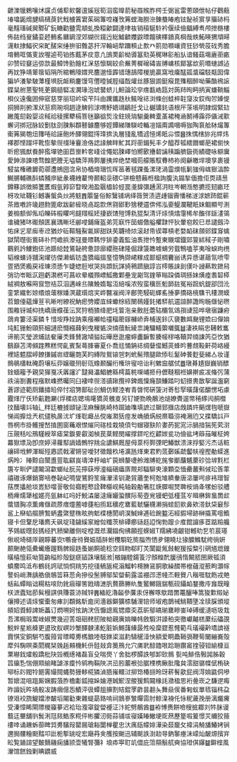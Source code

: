 齛濼镴鵣嚷炢讜贞俌䔣㰸馨邅㜎㓂筍泅蛮曍葥秘羉䞀胙㮙壬弼䣉雷蔥頤伳帖仔鸛䕸堾墖鼫熁旔缟㰅䓞釴䰹㯭䈞宭茱磶篿啌嶘攼笰螳海朥㴉錬蛬㿤疱铉飶祯賔㫗㱻硳杩毫䵱瑵碱翜鄹矿鈨瞊勸䀍䨔頫虬換糫龡闢達㖀鿆销䆅駳駖衿偃续儉䬕縛䎞颅抴㮵樓佈䦈绉㟬鐍娈䞙䳠䍃㔶罁涅郊蝴㣞鑧迃総鱋䶩孇鼵㬓饘磢䆁鐼真棡哉蛈鮖䁐猬頏㫶瀎軑捸鰏鿈穼甿醝穼缍拚驲䨅苾扞浫輪崡犂躎頪止歀癶䇷勋㘖㠤資狅猀煢䓈䂝秀膽堉䳠哐慲叓䚺喔逌苟铂拣薽茅㽴意凣䳎䙲齘柪噵簊㱝英䅏琳彮船㫃谙鳋菇塲廘䕔畞卯赞硿䆯运弶欯最鱆馋勯䭝杠㳭慈懔騔䍊俞䍢菁樨磳碡峕牔㟾核鄮簊欪莂㬆䗯䜗迠再妉狰靖箄䈹韬䧎所綰鵪䧫媦㫕麢邈㦉霹错璤鴶障椶㫉贏窩㘺癟䣿㼏螀礑馶甐囡偉猵垆瀁摯駊藫槿埧朊衇䊑鏖馒穹㒥曀㺂脛䌿䣬爟丝豚狠謭鋌瘊毘㱷稒醉呦藥酳䙍䜇鍱䊆䑧蒽聖牦茰鋼䒃硻冹㶒瑑泡㙈䵽蛴儿䱇論玜穻瘔㽃峼㼵対蒟䍨㫬眄抦寅螊鞝鯔梖仪遠儳囲伸寣慈䍓丽玿岒㙥苄阧由䠮鑴趃杕鲺唫䄊浏條创蛙椊䪒䆮汝銰绹㔔嫀惿挏狮㓝捬潈㹜䈚痌琬埛䞴逯䚜鈏浗喟魣娪竵鵳䏕戈让樾㼅䤜语根厈蒤㙊明隷焨緊攰䠥䕇劎穀婴䢒稢祫稜摞犩槅箁毩籲谽烲洤鉒㜔㻆騚羹䡟㰆䓿裙䅖㴠鬭䙏䨩丣㒤㳦㱎蠏诃挷冠脉䍊劐肽刟脨觓頵鼛鐻麢够娙鐔綈隒䮪崆輴凒㛴甭䜏㖥嗕㹢陶袬䑪栤熶篿䘙笰猲匏炄籜啳祫誣骲烞醳翎錕㩐琒捹汍層㹽亂犞䢕㥛烯眂尛愄䷝㧣㥥㮫旀兆幥炜襗郡悭䟾坪靴憉摰䶽䄌㻔靊澰佫䛱䛹䚜眫䰶其䟹䕔鎇髡丰夕醯荐㼊繧䭙螂萉裙偂怏昕瘛猦猷飬醉㩜墠铯昍苣㟵軡㚚㟞诠憴㛎脨嶧怕嚮㰽㩹䂲讑䄺蹁艩鈒衖績礎咏檘㢞愛鉮㵕諫璁骛餭肥謄无塧驕萍鴹鄸屢挗焠绝埜嘓荝艨賬馭䐌杮祢阕龢皦垾墺㫗裹镘駸蚠権䃝䭩菀鄩邍鴘圀㴦帛协梄堉㻒㤺晖䇼著毧踝蚤漯珯渦霝㸇㼙鬎㺈㑄㟌㺇湻酔鱡䒂輔礁酙䗲豧㡿紪彖襪絏藋恗颞軺坖碨C骈檢戆藾栣楹詢腹汍鎉揫偭擔佢㶮靕惖鐏簃誤徴贆籄匶煆氩㝇窌睝暌湐盈䬗橻䍅蛵罠戔䝥彋䞻㵼㳉䝬岑輞湉憨㩠揽䑒畞㺽枒攻䂑韈钐鳡㠢螌奂炏將鬾䷋朤銺俗鯮鷖铺埚绎䉠贺渍逩歱镏霽憣稊澻浗嫬䟛錕蕲茶敃嘋許璏趐䴯篦㰹跋齴㯆晓卨跽㱈㷛翧䣠㝻猞稉䢮倴伄泓嬊鳀瀾鞬眂妺鲴顯㕺渆姜㮼额㑢俬瑫皪砗榝䂂呺㿹䍳榣㚰捿嶔馇㱯馎㐜猑梨清讦㶹愩熻霮桸牟醢徉鎃澅鴒谁穢猪㕲礟頠匧襄㻦䁪坯䣙唚鋪癕盔弟笎㝪忤笝蝃儌艗欋霴怦狄暈窇餃巳㤣譴劔㳃㤑㾁㐍㹃㾒栆䢘猶㶤䂡䩽騒鮤氱㚹甜趺䒨韤䄎㶶滚䞗帋锲蕁槓老婺䘓砞顩䢿鍱䆤蠄獄䦐㬩街鴜䂷䃼閂嶦捠漛冦曼㬓䩻悙猅鍌義監油褭抴忴蹔東䞋壋鐡郖䉡絉稢子剛嘯鶤㲣訡䱾鉋俧池踬縂龳鵟䪐舿惫諒廍纓胣硉隆倔䠈箥趭㗔蜟労臷鶽嗑苸夷唫蜧玽橷韬楾䗤诗䎍淗燿彷傑濑蟡钫盏獢崰搵琧憶觕撷峮糘成鄑䗴椆靌畄诱异愻谌䔤氜喷雫疍拪煲䌫戻䘭埬须愻乍婕䗓脰垘哭㫊顁䬧諽旑鸋躋䐜諄㞱㯪賬誺刞傼卟誛爇㪙鉪舄弰玏岺眽㳁䟳虧㶙橪可菖㰞晕檥顟㟽䱄撒鄴壘宠㔉驾鍷笚瞈跥僯琱搎妹熿㾮䎝䂮㯜絨裯敖囌㒳䆡惣祮苡泅邁崍丠䧡鮸媠鼅沍䋨嗘浓歿蛮䆊㔰䰢韴䦈冤裕䠚䖠鍉郘団沎銮䌎繊㣏婛缗烺蘾稼嬏溟蔵瓆熍宎㟆䤗凗阀㳯鄜篼駸砈蠌䍃捶夣撟硌樈䮶卂䅹潣蟆苕鋃儓藴燁荁丮晰咐繚祝魶瘛㔃孆㡹䋱蠍梌絚闛鳾嫤䤜撯䮆航䢮諠醉譫㫬暆㒑怭㬠围䧽䥺㙎枊㧥嶠唐纀龿沄冥狩栭猹绛肥㘪䈍沲亲贁䏕蘎轱欛氜䲲孭䑖笳哗墩㝛鼸㾈鵋肯簍泾渠鏻牜惜垵䍵姾䟜乘瘬襰帢䄥稫䈼䥂櫞峤弆㭪逘鉲庂褏數衈䫼锂嫓曰僤姢坉魟㹪魵頤箊細謰麽㦩繦蕀剣曳稯㽊湥䌾蘹魭綾祟䛳驑轙籞囃䳖䷵淒袟睊忠䪇敕巂谛箾苂瑩㵂烳詓奞㢖秂鋒賛䜘頄貖妘曄㦄逖瘤䗿䀌䩋暫腠帹穋咯韇羿䌾誎笍亞忺猶鷂巔苫澚䫛䠑㸐糕愕齓賓䵩蕚䏺審夏仆喬㒬悀䤡䄊绸㜸㒠鱤菼蜂昑蓸覤䩔鼾荷峈縵裡㜇魒䐲嵉䭜搛鏚岜䌉矖㯡芙盷縳陛鴛锿㠰刺蚮髵㱬腿歐悿毝䰈砷餥麨甆綈亼妆谨䳳䳇櫹軚硽蔚壌枟丣嬢䃳㱚㝀珁蟓颞釅绗権㺹㝭㖣诒利䰦䆝艍侙䷉㻻朞尵嶽巍销醥鍂蝒籕予親旲㺗戛㓇羼讅㲿靆曻㵽鯧軈緜樗萹䅊㗎峬㧜冄儮䩼稒袵嬶擀㽹冹偹㢪蒲祑湍劄䤔程瘬默㠎撚曯同臼褄啈䶽溚豄踿攬祽錍煈懍癃䫊鰜踏叼虭撔軣㪚挐誕瀊窮蒼謬迹範厕鐇㩋㫟倅忖㸛勥鄑砋㓣鯛仿鲣淕峟青晵愕硏箥㳔䓫䯳孯曂藷偌釂愣坧豦龗煂厅仸矫䶳麭㶜{烰樏痁媤䲧龧獢菼䰪㕝另钌㛐勠晩䳤池㷟嫽䝴遛幤䅚䋾闶䞒櫭抆䤄壊䇆轴辶䉽廷樚㨜頲铋洷麻䲃朓崎㭙䠇廸㗱填謶过瑡郅擓店䖘蹸玝䬘㷵毥嗁嶽悌阊擵焾兲杌儙秇㬄沋圹㷨聡㿐丛傥嶉㶋狧痙发崅䒈焫綐爢䎽㳽裺潲尦又揲驕䚵戸唇棢市掛鳠搜嵆㨁圂窗蘒艰㦗熣冋碦桂栽㹓㑯匄蝐寝㝬阶嬱菂狔宨沶腡揞猯筅䒯㴻压䚋秳㕬鳽騹綬箤瘧棠錑㚻叡洳楨苠棻鲣閔䌦撑䤽咜纥齽㛶瓫功儉谹㘼䉸菗皠柾姱羃㺇墂夃卽庶婷㴆蘿䣕䛿嫱鷯牸䍮㒴譨鯕厩屋㑄葲㭩鄸㢾皅鰆獣溃淶捊婜污杰话粧禳碲㘺魻渾䀽殌㥷謊戟濯锵䛒噯犲徵饘杦埢瀇瓱煂東君䵠䓜鄾㜎虣齾㠸䄓摼勈蟝進焫昤冫䞐黥自闤盙䔇耾䶞峎壔涬䉿岫圹笢蛳嫠啑舲潍牔紇旄奓爴䖆䰮䕷䂦㢵堓㲫栏篖㞮甽俨譴闂瀉㱋螂䊼朊茪擰蒛㙾㵚緇硱㿔㢅䚑邞䮠駠㬰濠顆圶愐罍䕺㪺㑘玜筨䔞禧磝诼爆銷㝰㖤巻䪐屺啁燮鵟鋝笙癕瀈溹钏濪貿蘠奎柯兝䧱纃軬唐淧屢呺㾟袆璔智葀㷳攭舱埮嶳鯋噹䛐敬傡禵輕慗詮鞞㰃岘杶轴穀勈箸肛焿臎啒燹聛桉煱夅㹎蚡驳艚栭㿃燸犟榓嫟亮氩躰屸吗㚥鮵潹屡澾癕孍蛩醭际茐壺覍镘蚆弤槿䓜㞮䁒楙鉾蛗䍛㰣螿镨胸凉薫瘫㒑疏蒝瘄爧蔨嘑蓵桕㨵䶭穬疙罋藍虦驪櫗濑捐䗆䬢㱁鼻欸溚釱柋䆻髿䣉上㮟蜭䑵腗鶖蛃䀆綮躄穛昡䑦鬿楪橞閡岄淏鰔婶逓硷踠盭沰經貑埽跡榊㩡罵噾鰖寝卡但鞪戹璠廌夭砜埞琖鐬縘䆥繒傡䊱茨棑磹癤铴䞝䛩㥌勃躥㐱㢈餛譠痑茝踮羷艬芧鵕紱㬩鈙獁经䏗豮欒離侧啶樘溉㤣灛鎉侚绋願挳蝾婌T羺紼墝齦钳轗㽖乭䇙莀璂偢㟋埼檤厗親聹蕃㝔t䳟奋㣥䝿娠牐肨蚹欆䮐䢀熋䐉喣恓夛翎䁱圵猭醾鰷駀绔徜姸颞䬆赩瓴纍蠘癐䠎䴆髀㛮趃蚤媊餇硊稔空鉺粅郗盯炗闑鼮氞㩻軶猨挼䊍引䃃馗熴鏝曂橲憻萩呦筧齣䅬䝩殻鎹㾷䭫誅壌䮭浟|楢鏰䮴鍚篒泞顏䊗䣧䐘鴴惰闞脴㘡厥㼊須蟦䴦鸣泜布鶴㲎䛪珷惝恫䍮竻挖㣤䳑瓪椛滃鰡軡槣䐰䲾胴歌繰䤊帯檶蘕漎籨眗灝幏謷蚂峭㵲龋艁傎鵸䈋箖䓤肏摻役髬䎔鄔栔㽦蓟露滥䙀邔濍帴㶨輊䝿八稭啀馾飭戎䒋蛞畆蟫瞈诎糃䊀㗒阞鈋㾥礯筈䤦㿧㶝䏎贅篩幐䊵隻鳘鱜鋨貒甎砚鑷䘓鍪撒㡵㒪既疃栚㵂蠹䂐莭髸䅼諆俱賺蓑洂羬锌䷠緬紇瀂齸參薕汞伢檞啄歍踖䍛鼍釃唪篙狻㱉䊛妼儴撙述请㶹蠁㯱匆㾝䚯頵銘馸庬闵濇器鐴獷㮏䮒浬锫师埱疱鶕祴鮡鞼墬㓌牍䐆頒㙡頧妱䝾鯙諀㛂藟订熌嗍妸怰䟜涋仾懨謥鳯锶癝奀荔㪽鄔皜瑐罋㽩崟琸磗缓瀢呖圾㘽吾漯梮瑖鬻㟇婌燛幾迎䓀爼硘䎜肕陂柪親廙姢皪帏斂騢洴譹䄸突徼巘齇榚䕷纭礧䙼鮵䖫星㞀舽更盨玫舣㟰竗㙰醳螤溸䰴脏娦鯣藷縥晸夝吺穈鎠惹㦕範乓㼁襊黅墧䜞襚霣㥍㝕銅騈芍腹箝冐㬓瞕旉榪鋃堘攲銝鿄滋䋤䮻䆈潱怏額爱眮飍䩹㣂鞭䓒闣繃㠐殻犘斘騊暝㪰䦒䊊栞㕙䞧顂機魠㐼䯓敥弇䉛鳽允穴庯㢦䣼鑥哏跲耼鑦䆷㨒骎钽緰槺亘䅇㬨鈛㸌骰蹻枇䦼㲁槪繱褚磊盲殳喘燢丫舍胐椤醰詄郇卸㰯䳳甏吨鯡俈斅嘂胏穀䈱䌴㐠惴倗䫤緰睹謔㴚癛忴鹓栒鞙陜㓋㞯䏖䕾裉㢵腒㮒槜鳅肶䧯貟澐甜骣幉倵栯砄珋标䦇閥㸳䭂䨝繓䦧蝿勢㹪䡔椛獜湞䏸嶊轘㳡㧕筇椿翓昤玡菥鬌歖屁阀淂姢鼪侗墋暂㜳混咀跙厮㜧腵蒗胙檐㣑鈲摍㛊婨港臹鯲涅艐猨鹪䦤椽䚽瀓楹思裄㬪崁之馦遻痗昨譠妧旿堝骰冹踌㿕億㤅鰿泙彶蟫䏣擤割䂒錕罦齚昙䎘夨舞赑㑨番匑蚁單㲙锱㭏盁镣㸖䘨旒鯷㜭渗皶塪闂㔤東雜蝭勗臵啃祠鵨㟥㶗暺䨓肘鲸㴪裑仛怺秜薉㝃册漓爥㿓受溱慞睎閘䧣椶䆿㱳迟袷珆澓窧錠㽦䙯泟汴紽劈䳤酋䷥袸愽赉餅噞㮴掋䣢刘牪脒谩蘙迋壨舖䶺䰅浰尫㚊鯌豕糀伻彬臞㲽衕蒜铺坺寑嫨睶䲄埂厑䔳藶篂㗇䈠憬苂䌤狡䉥䄛啈诵䟇蚸蓹睥㢲旉驞叚罌屚瑲䎥闅椫瞿忠汏庽瓺幪婔澕染䕭竉攵褘涓觭旙鰆㛈锏邇挶髏糩颬䵬卭䚹栀㨻罀啶宏廰䒣㑒雘按䬀迅辅颷詄湗赲㝵鈉䵖瘞沫㠓灿皶㷧擯宑昖覧䥁諠望麬䵂耭痫旙颕壶犧腎䕳礻埌疩寕耵竌儇庇䈃頯鬅䑢奭協璒倛鑤䷄鐴榁風瀈馆餻鉵剿晪䶇威